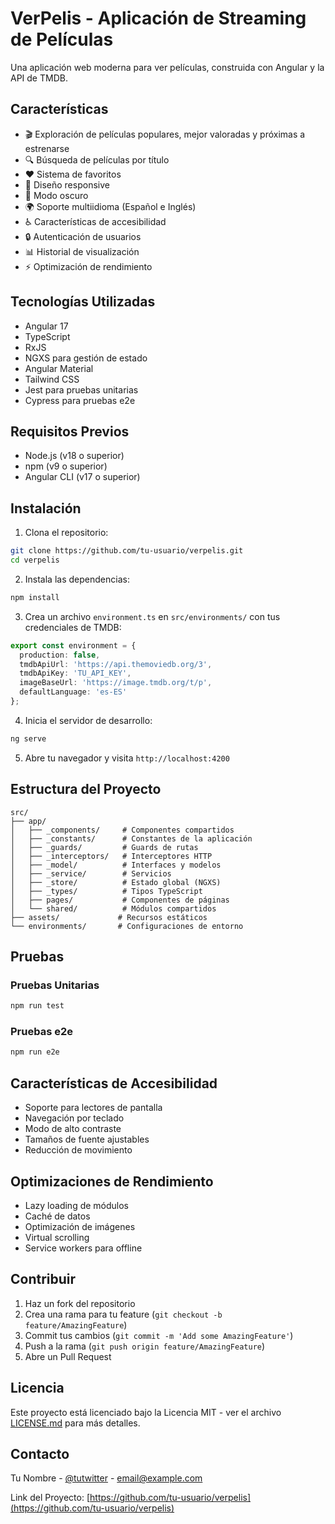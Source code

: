 # VerPelis - Aplicación de Streaming de Películas

Una aplicación web moderna para ver películas, construida con Angular y la API de TMDB.

## Características

- 🎬 Exploración de películas populares, mejor valoradas y próximas a estrenarse
- 🔍 Búsqueda de películas por título
- ❤️ Sistema de favoritos
- 📱 Diseño responsive
- 🌙 Modo oscuro
- 🌍 Soporte multiidioma (Español e Inglés)
- ♿ Características de accesibilidad
- 🔒 Autenticación de usuarios
- 📊 Historial de visualización
- ⚡ Optimización de rendimiento

## Tecnologías Utilizadas

- Angular 17
- TypeScript
- RxJS
- NGXS para gestión de estado
- Angular Material
- Tailwind CSS
- Jest para pruebas unitarias
- Cypress para pruebas e2e

## Requisitos Previos

- Node.js (v18 o superior)
- npm (v9 o superior)
- Angular CLI (v17 o superior)

## Instalación

1. Clona el repositorio:
```bash
git clone https://github.com/tu-usuario/verpelis.git
cd verpelis
```

2. Instala las dependencias:
```bash
npm install
```

3. Crea un archivo `environment.ts` en `src/environments/` con tus credenciales de TMDB:
```typescript
export const environment = {
  production: false,
  tmdbApiUrl: 'https://api.themoviedb.org/3',
  tmdbApiKey: 'TU_API_KEY',
  imageBaseUrl: 'https://image.tmdb.org/t/p',
  defaultLanguage: 'es-ES'
};
```

4. Inicia el servidor de desarrollo:
```bash
ng serve
```

5. Abre tu navegador y visita `http://localhost:4200`

## Estructura del Proyecto

```
src/
├── app/
│   ├── _components/     # Componentes compartidos
│   ├── _constants/      # Constantes de la aplicación
│   ├── _guards/         # Guards de rutas
│   ├── _interceptors/   # Interceptores HTTP
│   ├── _model/          # Interfaces y modelos
│   ├── _service/        # Servicios
│   ├── _store/          # Estado global (NGXS)
│   ├── _types/          # Tipos TypeScript
│   ├── pages/           # Componentes de páginas
│   └── shared/          # Módulos compartidos
├── assets/             # Recursos estáticos
└── environments/       # Configuraciones de entorno
```

## Pruebas

### Pruebas Unitarias
```bash
npm run test
```

### Pruebas e2e
```bash
npm run e2e
```

## Características de Accesibilidad

- Soporte para lectores de pantalla
- Navegación por teclado
- Modo de alto contraste
- Tamaños de fuente ajustables
- Reducción de movimiento

## Optimizaciones de Rendimiento

- Lazy loading de módulos
- Caché de datos
- Optimización de imágenes
- Virtual scrolling
- Service workers para offline

## Contribuir

1. Haz un fork del repositorio
2. Crea una rama para tu feature (`git checkout -b feature/AmazingFeature`)
3. Commit tus cambios (`git commit -m 'Add some AmazingFeature'`)
4. Push a la rama (`git push origin feature/AmazingFeature`)
5. Abre un Pull Request

## Licencia

Este proyecto está licenciado bajo la Licencia MIT - ver el archivo [LICENSE.md](LICENSE.md) para más detalles.

## Contacto

Tu Nombre - [@tutwitter](https://twitter.com/tutwitter) - email@example.com

Link del Proyecto: [https://github.com/tu-usuario/verpelis](https://github.com/tu-usuario/verpelis)
